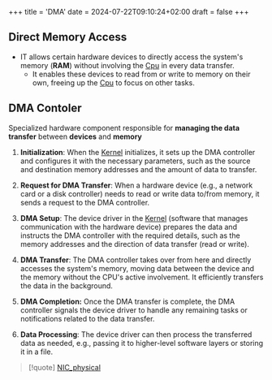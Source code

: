 +++
title = 'DMA'
date = 2024-07-22T09:10:24+02:00
draft = false
+++

## Direct Memory Access
 - IT  allows certain hardware devices to directly access the system's memory (**RAM**) without involving the [Cpu](/Linux/Kernel/Cpu.md) in every data transfer. 
	 - It enables these devices to read from or write to memory on their own, freeing up the [Cpu](/Linux/Kernel/Cpu.md) to focus on other tasks.


## DMA Contoler 
Specialized hardware component responsible for **managing the data transfer** between **devices** and **memory**
 1. **Initialization**: When the [Kernel](/Linux/Kernel/Kernel.md) initializes, it sets up the DMA controller and configures it with the necessary parameters, such as the source and destination memory addresses and the amount of data to transfer.
    
 2. **Request for DMA Transfer**: When a hardware device (e.g., a network card or a disk controller) needs to read or write data to/from memory, it sends a request to the DMA controller.
    
 3. **DMA Setup**: The device driver in the [Kernel](/Linux/Kernel/Kernel.md)  (software that manages communication with the hardware device) prepares the data and instructs the DMA controller with the required details, such as the memory addresses and the direction of data transfer (read or write).
    
4. **DMA Transfer**: The DMA controller takes over from here and directly accesses the system's memory, moving data between the device and the memory without the CPU's active involvement. It efficiently transfers the data in the background.
    
5. **DMA Completion:** Once the DMA transfer is complete, the DMA controller signals the device driver to handle any remaining tasks or notifications related to the data transfer.
    
6. **Data Processing**: The device driver can then process the transferred data as needed, e.g., passing it to higher-level software layers or storing it in a file.




>[!quote] [NIC_physical](/NIC_physical.md)